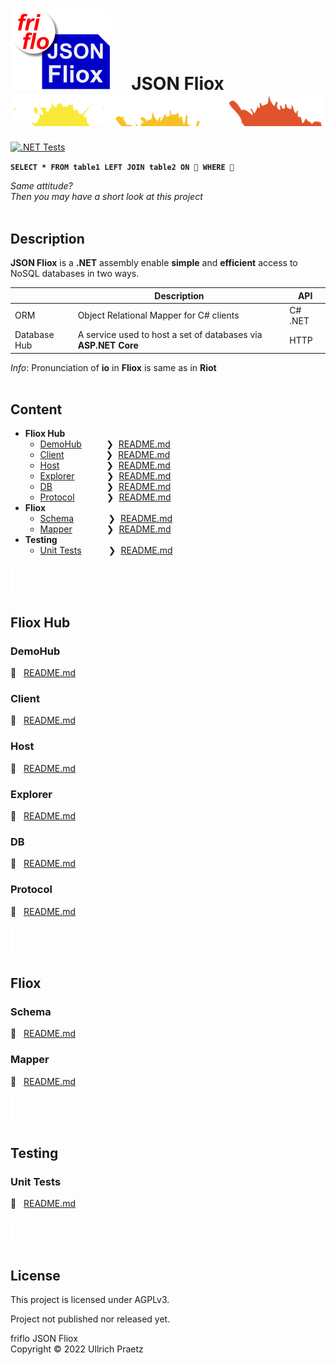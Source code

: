 

# ![logo](docs/images/Json-Fliox.svg)     **JSON Fliox**      ![SPLASH](docs/images/paint-splatter.svg)

[![.NET Tests](https://github.com/friflo/Friflo.Json.Fliox/workflows/.NET/badge.svg)](https://github.com/friflo/Friflo.Json.Fliox/actions)


__`SELECT * FROM table1 LEFT JOIN table2 ON 💩 WHERE 💩`__

*Same attitude?  
Then you may have a short look at this project*  <br/><br/>


## Description
**JSON Fliox** is a **.NET** assembly enable **simple** and **efficient** access to NoSQL databases in two ways.

|              | Description                                                    | API     |
| ------------ | -------------------------------------------------------------- | ------- |
| ORM          | Object Relational Mapper for C# clients                        | C# .NET |
| Database Hub | A service used to host a set of databases via **ASP.NET Core** | HTTP    |




*Info*: Pronunciation of **io** in **Fliox** is same as in **Riot** <br/><br/>


## Content
- **Fliox Hub**
    - [DemoHub](#demohub)          ❯  [README.md](https://github.com/friflo/FlioxHub.Demos#demohub)
    - [Client](#client)                 ❯  [README.md](Json/Fliox.Hub/Client/README.md)
    - [Host](#host)                   ❯  [README.md](Json/Fliox.Hub/Host/README.md)
    - [Explorer](#explorer)             ❯  [README.md](Json/Fliox.Hub.Explorer/README.md)
    - [DB](#db)                      ❯  [README.md](Json/Fliox.Hub/DB/README.md)
    - [Protocol](#protocol)             ❯  [README.md](Json/Fliox.Hub/Protocol/README.md)
- **Fliox**
    - [Schema](#schema)              ❯  [README.md](Json/Fliox/Schema/README.md)
    - [Mapper](#mapper)              ❯  [README.md](Json/Fliox/Mapper/README.md)
- **Testing**
    - [Unit Tests](#unit-tests)           ❯  [README.md](Json.Tests/README.md)



![section](docs/images/new-section.png)

## **Fliox Hub**

### **DemoHub**

📄   [README.md](https://github.com/friflo/FlioxHub.Demos#demohub)


### **Client**
📄   [README.md](Json/Fliox.Hub/Client/README.md)


### **Host**
📄   [README.md](Json/Fliox.Hub/Host/README.md)


### **Explorer**
📄   [README.md](Json/Fliox.Hub.Explorer/README.md)


### **DB**
📄   [README.md](Json/Fliox.Hub/DB/README.md)


### **Protocol**
📄   [README.md](Json/Fliox.Hub/Protocol/README.md)





![section](docs/images/new-section.png)

## **Fliox**

### **Schema**
📄   [README.md](Json/Fliox/Schema/README.md)


### **Mapper**
📄   [README.md](Json/Fliox/Mapper/README.md)




![section](docs/images/new-section.png)

## **Testing**

### **Unit Tests**
📄   [README.md](Json.Tests/README.md)




![section](docs/images/new-section.png)

## License

This project is licensed under AGPLv3.

Project not published nor released yet.

friflo JSON Fliox  
Copyright © 2022 Ullrich Praetz
